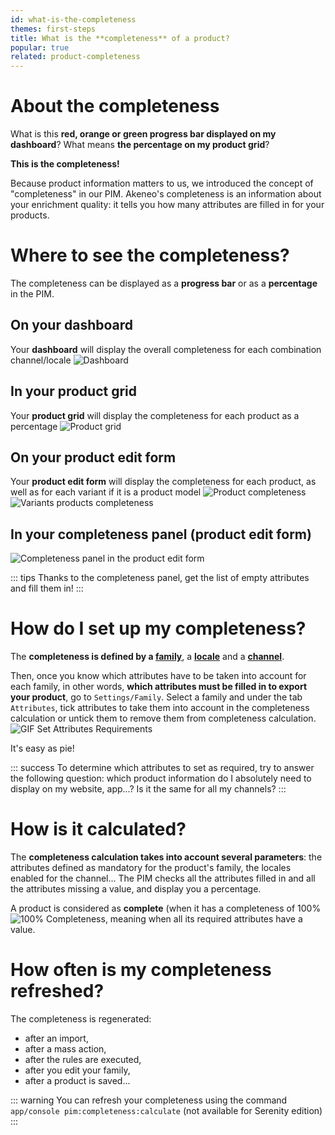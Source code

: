 ```yaml
---
id: what-is-the-completeness
themes: first-steps
title: What is the **completeness** of a product?
popular: true
related: product-completeness
---
```


# About the completeness
What is this **red, orange or green progress bar displayed on my dashboard**? What means **the percentage on my product grid**?

**This is the completeness!**

Because product information matters to us, we introduced the concept of "completeness" in our PIM.
Akeneo's completeness is an information about your enrichment quality: it tells you how many attributes are filled in for your products.

# Where to see the completeness?
The completeness can be displayed as a **progress bar** or as a **percentage** in the PIM.

## On your dashboard
Your **dashboard** will display the overall completeness for each combination channel/locale
![Dashboard](https://github.com/akeneo/pim-helpcenter/blob/634d2d6ac9ee5481ca3af7475c0c716a59033215/content/md/what-is/img/Dashboard.png)

## In your product grid
Your **product grid** will display the completeness for each product as a percentage
![Product grid](https://github.com/akeneo/pim-helpcenter/blob/634d2d6ac9ee5481ca3af7475c0c716a59033215/content/md/what-is/img/Products_views.png)

## On your product edit form
Your **product edit form** will display the completeness for each product, as well as for each variant if it is a product model
![Product completeness](https://github.com/akeneo/pim-helpcenter/blob/634d2d6ac9ee5481ca3af7475c0c716a59033215/content/md/what-is/img/Products_PEF2.png)
![Variants products completeness](https://github.com/akeneo/pim-helpcenter/blob/634d2d6ac9ee5481ca3af7475c0c716a59033215/content/md/what-is/img/Products_VariantProdcut2.png)

## In your completeness panel (product edit form)
![Completeness panel in the product edit form](https://github.com/akeneo/pim-helpcenter/blob/634d2d6ac9ee5481ca3af7475c0c716a59033215/content/md/what-is/img/Products_PEF8.png)

::: tips
Thanks to the completeness panel, get the list of empty attributes and fill them in!
:::

# How do I set up my completeness?
The **completeness is defined by a [family](/articles/what-is-a-family.html)**, a **[locale](/articles/what-is-a-locale.html)** and a **[channel](/articles/what-is-a-channel.html)**.


Then, once you know which attributes have to be taken into account for each family, in other words, **which attributes must be filled in to export your product**, go to `Settings/Family`.
Select a family and under the tab `Attributes`, tick attributes to take them into account in the completeness calculation or untick them to remove them from completeness calculation.
![GIF Set Attributes Requirements](https://github.com/akeneo/pim-helpcenter/blob/lucas/content/md/what-is/img/Products_SetAttributesRequirements.gif)

It's easy as pie!

::: success
To determine which attributes to set as required, try to answer the following question: which product information do I absolutely need to display on my website, app...? Is it the same for all my channels?
:::

# How is it calculated?
The **completeness calculation takes into account several parameters**: the attributes defined as mandatory for the product's family, the locales enabled for the channel... The PIM checks all the attributes filled in and all the attributes missing a value, and display you a percentage.

A product is considered as **complete** (when it has a completeness of 100% ![100% Completeness](https://github.com/akeneo/pim-helpcenter/blob/634d2d6ac9ee5481ca3af7475c0c716a59033215/content/md/what-is/img/Products_PEF12Completeness.png), meaning when all its required attributes have a value.

# How often is my completeness refreshed?
The completeness is regenerated:
- after an import,
- after a mass action,
- after the rules are executed,
- after you edit your family,
- after a product is saved...

::: warning
You can refresh your completeness using the command ```app/console pim:completeness:calculate``` (not available for Serenity edition)
:::
